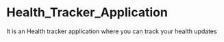 # Health_Tracker_Application
It is an Health tracker application where you  can track your health updates
